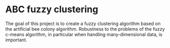 # ABC fuzzy clustering

The goal of this project is to create a fuzzy clustering algorithm based on the artificial bee colony algorithm. Robustness to the problems of the fuzzy c-means algorithm, in particular when handling many-dimensional data, is important.